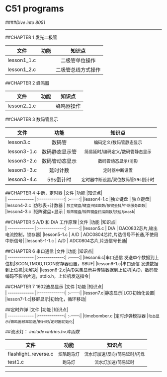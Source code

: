 C51 programs 
===========
####*Dive into 8051*

*******************************
##CHAPTER 1     发光二极管

|文件           |功能           |知识点|  
| ------------- |:-------------:| :-----:|
|lesson1_1.c    |               |二极管单位操作 |
|lesson1_2.c    |               |二极管总线方式操作|


##CHAPTER 2     蜂鸣器

|文件           |功能           |知识点|  
| ------------- |:-------------:| :-----:|
|lesson2_1.c    |               |蜂鸣器操作|   

##CHAPTER 3     数码管显示       
  
|文件           |功能           |知识点|  
| ------------- |:-------------:| :-----:|
|lesson3.c| 数码管|`编码定义`/`数码管静态显示` |
|lesson3-1.c| 数码静态显示管|`简易延时`/`编码定义`/`数码管静态显示`|
|lesson3-2.c| 数码管动态显示|`数码管动态显示`/`消影`  |
|lesson3-3.c| 延时计数|`定时器中断设置`|
|lesson3-4.c| 59s倒计时|`定时器中断设置`/`双位数码管59s倒计时` |    

##CHAPTER 4     中断，定时器
|文件           |功能           |知识点|  
| ------------- |:-------------:| :-----:|
|lesson4-1.c    |独立键盘       | 独立键盘|
|lesson4-2.c    |仿秒表+计数器  | `独立键盘`/`键盘扫描函数`/`按键去抖`/`中断服务函数`|
|lesson4-3.c    |矩阵键盘+显示  | `矩阵键盘`/`矩阵键盘扫描函数`/`按位与mask`|

##CHAPTER 5     A/D 和 D/A 工作原理
|文件           |功能           |知识点|  
| ------------- |:-------------:| :-----:|
|lesson5.c      |  D/A          | DAC0832芯片,输出电流控制，锁存器|
|lesson5-1.c    |  A/D          | ADC0804芯片,片选信号不长通,不使用中断信号|
|lesson5-1-1.c  |  A/D          | ADC0804芯片,片选信号长通|

##CHAPTER 6     串口通信
|文件           |功能           |知识点|  
| ------------- |:-------------:| :-----:|
|lesson6.c|串口通信 发送单个数据到上位机|SCON,TMOD,TCON寄存器设置，SBUF|
|lesson6-1.c|串口通信 发送数据到上位机|未解决|
|lesson6-2.c|A/D采集显示并传输数据到上位机|A/D，数码管编码不影响片选，stdio.h，上位机发送指令|

##CHAPTER 7     1602液晶显示
|文件           |功能           |知识点|  
| ------------- |:-------------:| :-----:|
|lesson7.c|静态显示|LCD初始化设置|
|lesson7-1.c|移屏显示|初始化，循环移动|


##定时炸弹
|文件           |功能           |知识点|  
| ------------- |:-------------:| :-----:|
|timebomber.c   |定时炸弹模拟器 |`动态显示`/`蜂鸣器频率加速`/`倒计时`/`定时器初始化`|



##流水灯：
*include<intrins.h>库函数*

|文件           |功能           |知识点|  
| ------------- |:-------------:| :-----:|
|flashlight_reverse.c|`炫酷跑马灯`|`流水灯加速`/`反向`/`简易延时`/`闪烁`|
|test1.c|`跑马灯`|`流水灯加速`/`简易延时`|


*************************
